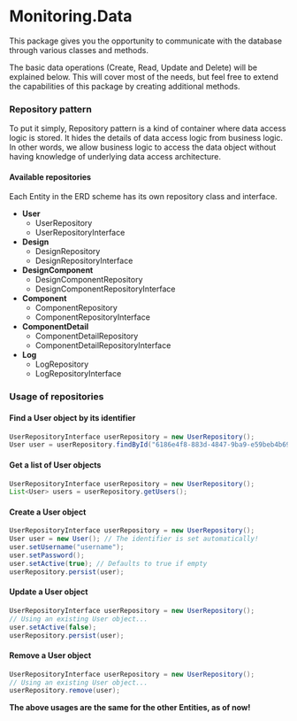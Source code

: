 # Monitoring.Data

This package gives you the opportunity to communicate with the database through various classes and methods.

The basic data operations (Create, Read, Update and Delete) will be explained below. This will cover most of the needs, 
but feel free to extend the capabilities of this package by creating additional methods.

### Repository pattern
To put it simply, Repository pattern is a kind of container where data access logic is stored. 
It hides the details of data access logic from business logic. 
In other words, we allow business logic to access the data object without having knowledge of underlying data 
access architecture.

#### Available repositories
Each Entity in the ERD scheme has its own repository class and interface.
- **User**
  - UserRepository
  - UserRepositoryInterface
- **Design**
  - DesignRepository
  - DesignRepositoryInterface
- **DesignComponent**
  - DesignComponentRepository
  - DesignComponentRepositoryInterface
- **Component**
  - ComponentRepository
  - ComponentRepositoryInterface
- **ComponentDetail**
  - ComponentDetailRepository
  - ComponentDetailRepositoryInterface
- **Log**
  - LogRepository
  - LogRepositoryInterface

### Usage of repositories

#### Find a User object by its identifier
```java
UserRepositoryInterface userRepository = new UserRepository();
User user = userRepository.findById("6186e4f8-883d-4847-9ba9-e59beb4b697a");
```

#### Get a list of User objects
```java
UserRepositoryInterface userRepository = new UserRepository();
List<User> users = userRepository.getUsers();
```

#### Create a User object
```java
UserRepositoryInterface userRepository = new UserRepository();
User user = new User(); // The identifier is set automatically!
user.setUsername("username");
user.setPassword();
user.setActive(true); // Defaults to true if empty
userRepository.persist(user);
```

#### Update a User object
```java
UserRepositoryInterface userRepository = new UserRepository();
// Using an existing User object...
user.setActive(false);
userRepository.persist(user);
```

#### Remove a User object
```java
UserRepositoryInterface userRepository = new UserRepository();
// Using an existing User object...
userRepository.remove(user);
```

**The above usages are the same for the other Entities, as of now!**